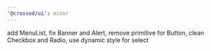```yaml
---
'@crossed/ui': minor
---
```


add MenuList, fix Banner and Alert, remove primitive for Button, clean Checkbox and Radio, use dynamic style for select
